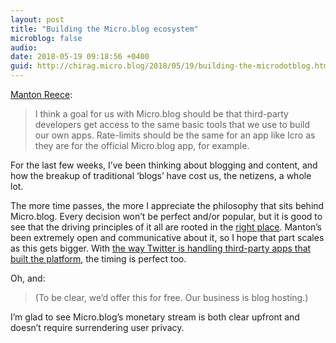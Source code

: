 ```yaml
---
layout: post
title: "Building the Micro.blog ecosystem"
microblog: false
audio: 
date: 2018-05-19 09:18:56 +0400
guid: http://chirag.micro.blog/2018/05/19/building-the-microdotblog.html
---
```

[Manton Reece](http://www.manton.org/2018/05/twitter-streaming-api-and-micro-blog.html):

> I think a goal for us with Micro.blog should be that third-party developers get access to the same basic tools that we use to build our own apps. Rate-limits should be the same for an app like Icro as they are for the official Micro.blog app, for example.

For the last few weeks, I’ve been thinking about blogging and content, and how the breakup of traditional ‘blogs’ have cost us, the netizens, a whole lot. 

The more time passes, the more I appreciate the philosophy that sits behind Micro.blog. Every decision won’t be perfect and/or popular, but it is good to see that the driving principles of it all are rooted in the [right place](http://www.indieweb.org). Manton’s been extremely open and communicative about it, so I hope that part scales as this gets bigger. With [the way Twitter is handling third-party apps that built the platform](http://www.chirag.biz/2018/05/16/steve-straza-the.html), the timing is perfect too.

Oh, and: 

> (To be clear, we’d offer this for free. Our business is blog hosting.)

I’m glad to see Micro.blog’s monetary stream is both clear upfront and doesn’t require surrendering user privacy.

